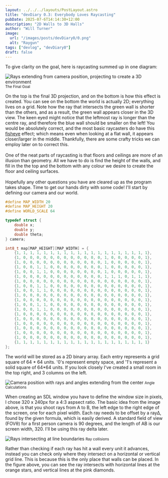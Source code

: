 ```yaml
---
layout: ../../../layouts/PostLayout.astro
title: "devDiary 0.3: Everybody Loves Raycasting"
pubDate: 2025-07-6T14:14:30+12:00
description: "2D Walls to 3D Halls"
author: "Will Turner"
image:
  url: "/images/posts/devDiary0/0.png"
  alt: "Raygun"
tags: ["devlog", "devDiary0"]
draft: false
---
```

To give clarity on the goal, here is raycasting summed up in one diagram:
<div class="flex flex-col items-center my-4">
  <img src="/images/posts/devDiary0/0.3/projection.png" alt="Rays extending from camera position, projecting to create a 3D environment" class="w-1/2 h-auto" />
  <small class="block text-center">The Final Goal</small>
</div>

On the top is the final 3D projection, and on the bottom is how this effect is created. You can see on the bottom the world is actually 2D; everything lives on a grid. Note how the ray that intersects the green wall is shorter than the others, and as a result, the green wall appears closer in the 3D view. The keen eyed might notice that the leftmost ray is longer than the centre ray, and therefore the blue wall should be smaller on the left! You would be absolutely correct, and the most basic raycasters do have this [fisheye](https://gamedev.stackexchange.com/questions/97574/how-can-i-fix-the-fisheye-distortion-in-my-raycast-renderer) effect; which means even when looking at a flat wall, it appears closer/larger in the middle. Thankfully, there are some crafty tricks we can employ later on to correct this.
<br/>
<br/>
One of the neat parts of raycasting is that floors and ceilings are more of an illusion than geometry. All we have to do is find the height of the walls, and fill in the the top and the bottom with any colour we desire to create the floor and ceiling surfaces.
<br/>
<br/>
Hopefully any other questions you have are cleared up as the program takes shape. Time to get our hands dirty with some code! I'll start by defining our camera and our world.
```c
#define MAP_WIDTH 20
#define MAP_HEIGHT 20
#define WORLD_SCALE 64

typedef struct {
    double x;
    double y;
    double theta;
} camera;

int8_t map[MAP_HEIGHT][MAP_WIDTH] = {
    {1, 1, 1, 1, 1, 1, 1, 1, 1, 1, 1, 1, 1, 1, 1, 1, 1, 1, 1, 1},
    {1, 0, 0, 0, 0, 0, 0, 0, 0, 0, 0, 0, 0, 1, 0, 0, 0, 0, 0, 1},
    {1, 0, 0, 0, 0, 0, 0, 0, 0, 0, 0, 0, 0, 1, 0, 0, 0, 0, 0, 1},
    {1, 0, 0, 1, 1, 0, 0, 0, 0, 0, 0, 0, 0, 1, 0, 0, 0, 0, 0, 1},
    {1, 0, 0, 1, 1, 0, 0, 0, 0, 0, 0, 0, 0, 1, 0, 0, 0, 0, 0, 1},
    {1, 0, 0, 0, 0, 0, 0, 0, 0, 0, 0, 0, 0, 1, 1, 1, 0, 1, 1, 1},
    {1, 0, 0, 0, 0, 0, 0, 0, 0, 0, 0, 0, 0, 0, 0, 0, 0, 0, 0, 1},
    {1, 0, 0, 1, 1, 0, 0, 0, 0, 0, 0, 0, 0, 0, 0, 0, 0, 0, 0, 1},
    {1, 0, 0, 1, 1, 0, 0, 0, 0, 0, 0, 0, 0, 0, 0, 0, 0, 0, 0, 1},
    {1, 0, 0, 0, 0, 0, 0, 0, 0, 0, 0, 0, 0, 0, 0, 0, 0, 0, 0, 1},
    {1, 0, 0, 0, 0, 0, 0, 0, 0, 0, 0, 0, 0, 0, 0, 0, 0, 0, 0, 1},
    {1, 0, 0, 1, 1, 0, 0, 0, 0, 0, 0, 0, 0, 0, 0, 0, 0, 0, 0, 1},
    {1, 0, 0, 1, 1, 0, 0, 0, 0, 0, 0, 0, 0, 0, 0, 0, 0, 0, 0, 1},
    {1, 0, 0, 0, 0, 0, 0, 0, 0, 0, 0, 0, 0, 0, 0, 0, 0, 0, 0, 1},
    {1, 0, 0, 0, 0, 0, 0, 0, 0, 0, 0, 0, 0, 0, 0, 0, 0, 0, 0, 1},
    {1, 0, 0, 0, 0, 0, 0, 0, 0, 0, 0, 0, 0, 0, 0, 0, 0, 0, 0, 1},
    {1, 0, 0, 0, 0, 0, 0, 0, 0, 0, 0, 0, 0, 0, 0, 0, 0, 0, 0, 1},
    {1, 0, 0, 0, 0, 0, 0, 0, 0, 0, 0, 0, 0, 0, 0, 0, 0, 0, 0, 1},
    {1, 0, 0, 0, 0, 0, 0, 0, 0, 0, 0, 0, 0, 0, 0, 0, 0, 0, 0, 1},
    {1, 1, 1, 1, 1, 1, 1, 1, 1, 1, 1, 1, 1, 1, 1, 1, 1, 1, 1, 1}
};
```
The world will be stored as a 2D binary array. Each entry represents a grid square of 64 * 64 units. '0's represent empty space, and '1's represent a solid square of 64*64 units. If you look closely I've created a small room in the top right, and 3 columns on the left.
<div class="flex flex-col items-center my-4">
  <img src="/images/posts/devDiary0/0.3/angles.png" alt="Camera position with rays and angles extending from the center" class="w-1/2 h-auto" />
  <small class="block text-center">Angle Calculations</small>
</div>

When creating an SDL window you have to define the window size in pixels, I chose 320 x 240px for a 4:3 aspsect ratio.
The basic idea from the image above, is that you shoot rays from A to B, the left edge to the right edge of the screen, one for each pixel width. Each ray needs to be offset by a rayΔ, found by the given formula, which is easily derived. A standard field of view (FOVθ) for a first person camera is 90 degrees, and the length of AB is our screen width, 320. I'll be using this ray delta later.
<div class="flex flex-col items-center my-4">
  <img src="/images/posts/devDiary0/0.3/collisions.png" alt="Rays intersecting at line boundaries" class="w-1/2 h-auto" />
  <small class="block text-center">Ray collisions</small>
</div>

Rather than checking if each ray has hit a wall every unit it advances, instead you can check only where they intersect on a horizontal or vertical grid line. This is because this is the only place that walls can be placed. In the figure above, you can see the ray intersects with horizontal lines at the orange stars, and vertical lines at the pink diamonds.